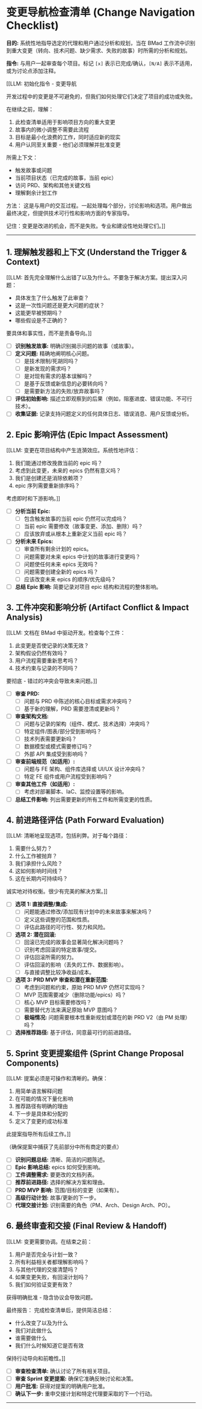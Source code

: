 # 变更导航检查清单 (Change Navigation Checklist)

**目的:** 系统性地指导选定的代理和用户通过分析和规划，当在 BMad 工作流中识别到重大变更（转向、技术问题、缺少需求、失败的故事）时所需的分析和规划。

**指令:** 与用户一起审查每个项目。标记 `[x]` 表示已完成/确认，`[N/A]` 表示不适用，或为讨论点添加注释。

[[LLM: 初始化指令 - 变更导航

开发过程中的变更是不可避免的，但我们如何处理它们决定了项目的成功或失败。

在继续之前，理解：

1. 此检查清单适用于影响项目方向的重大变更
2. 故事内的微小调整不需要此流程
3. 目标是最小化浪费的工作，同时适应新的现实
4. 用户认同至关重要 - 他们必须理解并批准变更

所需上下文：

- 触发故事或问题
- 当前项目状态（已完成的故事，当前 epic）
- 访问 PRD、架构和其他关键文档
- 理解剩余计划工作

方法：
这是与用户的交互过程。一起处理每个部分，讨论影响和选项。用户做出最终决定，但提供技术可行性和影响方面的专家指导。

记住：变更是改进的机会，而不是失败。专业和建设性地处理它们。]]

---

## 1. 理解触发器和上下文 (Understand the Trigger & Context)

[[LLM: 首先完全理解什么出错了以及为什么。不要急于解决方案。提出深入问题：

- 具体发生了什么触发了此审查？
- 这是一次性问题还是更大问题的症状？
- 这能更早被预期吗？
- 哪些假设是不正确的？

要具体和事实性，而不是责备导向。]]

- [ ] **识别触发故事:** 明确识别揭示问题的故事（或故事）。
- [ ] **定义问题:** 精确地阐明核心问题。
    - [ ] 是技术限制/死胡同吗？
    - [ ] 是新发现的需求吗？
    - [ ] 是对现有需求的基本误解吗？
    - [ ] 是基于反馈或新信息的必要转向吗？
    - [ ] 是需要新方法的失败/放弃故事吗？
- [ ] **评估初始影响:** 描述立即观察到的后果（例如，阻塞进度、错误功能、不可行技术）。
- [ ] **收集证据:** 记录支持问题定义的任何具体日志、错误消息、用户反馈或分析。

## 2. Epic 影响评估 (Epic Impact Assessment)

[[LLM: 变更在项目结构中产生涟漪效应。系统性地评估：

1. 我们能通过修改挽救当前的 epic 吗？
2. 考虑到此变更，未来的 epics 仍然有意义吗？
3. 我们是创建还是消除依赖项？
4. epic 序列需要重新排序吗？

考虑即时和下游影响。]]

- [ ] **分析当前 Epic:**
    - [ ] 包含触发故事的当前 epic 仍然可以完成吗？
    - [ ] 当前 epic 需要修改（故事变更、添加、删除）吗？
    - [ ] 应该放弃或从根本上重新定义当前 epic 吗？
- [ ] **分析未来 Epics:**
    - [ ] 审查所有剩余计划的 epics。
    - [ ] 问题需要对未来 epics 中计划的故事进行变更吗？
    - [ ] 问题使任何未来 epics 无效吗？
    - [ ] 问题需要创建全新的 epics 吗？
    - [ ] 应该改变未来 epics 的顺序/优先级吗？
- [ ] **总结 Epic 影响:** 简要记录对项目 epic 结构和流程的整体影响。

## 3. 工件冲突和影响分析 (Artifact Conflict & Impact Analysis)

[[LLM: 文档在 BMad 中驱动开发。检查每个工件：

1. 此变更是否使记录的决策无效？
2. 架构假设仍然有效吗？
3. 用户流程需要重新思考吗？
4. 技术约束与记录的不同吗？

要彻底 - 错过的冲突会导致未来问题。]]

- [ ] **审查 PRD:**
    - [ ] 问题与 PRD 中陈述的核心目标或需求冲突吗？
    - [ ] 基于新的理解，PRD 需要澄清或更新吗？
- [ ] **审查架构文档:**
    - [ ] 问题与记录的架构（组件、模式、技术选择）冲突吗？
    - [ ] 特定组件/图表/部分受到影响吗？
    - [ ] 技术列表需要更新吗？
    - [ ] 数据模型或模式需要修订吗？
    - [ ] 外部 API 集成受到影响吗？
- [ ] **审查前端规范（如适用）:**
    - [ ] 问题与 FE 架构、组件库选择或 UI/UX 设计冲突吗？
    - [ ] 特定 FE 组件或用户流程受到影响吗？
- [ ] **审查其他工件（如适用）:**
    - [ ] 考虑对部署脚本、IaC、监控设置等的影响。
- [ ] **总结工件影响:** 列出需要更新的所有工件和所需变更的性质。

## 4. 前进路径评估 (Path Forward Evaluation)

[[LLM: 清晰地呈现选项，包括利弊。对于每个路径：

1. 需要什么努力？
2. 什么工作被抛弃？
3. 我们承担什么风险？
4. 这如何影响时间线？
5. 这在长期内可持续吗？

诚实地对待权衡。很少有完美的解决方案。]]

- [ ] **选项 1: 直接调整/集成:**
    - [ ] 问题能通过修改/添加现有计划中的未来故事来解决吗？
    - [ ] 定义这些调整的范围和性质。
    - [ ] 评估此路径的可行性、努力和风险。
- [ ] **选项 2: 潜在回滚:**
    - [ ] 回滚已完成的故事会显著简化解决问题吗？
    - [ ] 识别考虑回滚的特定故事/提交。
    - [ ] 评估回滚所需的努力。
    - [ ] 评估回滚的影响（丢失的工作、数据影响）。
    - [ ] 与直接调整比较净收益/成本。
- [ ] **选项 3: PRD MVP 审查和潜在重新范围:**
    - [ ] 考虑到问题和约束，原始 PRD MVP 仍然可实现吗？
    - [ ] MVP 范围需要减少（删除功能/epics）吗？
    - [ ] 核心 MVP 目标需要修改吗？
    - [ ] 需要替代方法来满足原始 MVP 意图吗？
    - [ ] **极端情况:** 问题需要根本性重新规划或潜在的新 PRD V2（由 PM 处理）吗？
- [ ] **选择推荐路径:** 基于评估，同意最可行的前进路径。

## 5. Sprint 变更提案组件 (Sprint Change Proposal Components)

[[LLM: 提案必须是可操作和清晰的。确保：

1. 用简单语言解释问题
2. 在可能的情况下量化影响
3. 推荐路径有明确的理由
4. 下一步是具体和分配的
5. 定义了变更的成功标准

此提案指导所有后续工作。]]

（确保提案中捕获了先前部分中所有商定的要点）

- [ ] **识别问题总结:** 清晰、简洁的问题陈述。
- [ ] **Epic 影响总结:** epics 如何受到影响。
- [ ] **工件调整需求:** 要更改的文档列表。
- [ ] **推荐前进路径:** 选择的解决方案和理由。
- [ ] **PRD MVP 影响:** 范围/目标的变更（如果有）。
- [ ] **高级行动计划:** 故事/更新的下一步。
- [ ] **代理交接计划:** 识别需要的角色（PM、Arch、Design Arch、PO）。

## 6. 最终审查和交接 (Final Review & Handoff)

[[LLM: 变更需要协调。在结束之前：

1. 用户是否完全与计划一致？
2. 所有利益相关者都理解影响吗？
3. 与其他代理的交接清楚吗？
4. 如果变更失败，有回滚计划吗？
5. 我们如何验证变更有效？

获得明确批准 - 隐含协议会导致问题。

最终报告：
完成检查清单后，提供简洁总结：

- 什么改变了以及为什么
- 我们对此做什么
- 谁需要做什么
- 我们什么时候知道它是否有效

保持行动导向和前瞻性。]]

- [ ] **审查检查清单:** 确认讨论了所有相关项目。
- [ ] **审查 Sprint 变更提案:** 确保它准确反映讨论和决策。
- [ ] **用户批准:** 获得对提案的明确用户批准。
- [ ] **确认下一步:** 重申交接计划和特定代理要采取的下一个行动。

---

